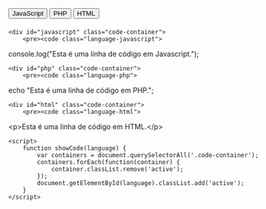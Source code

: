 <!DOCTYPE html>
<html lang="pt-br">
<head>
    <meta charset="UTF-8">
    <meta http-equiv="X-UA-Compatible" content="IE=edge">
    <meta name="viewport" content="width=device-width, initial-scale=1.0">
    <title>Exemplo de Código</title>
    <style>
        .code-container {
            display: none;
            margin-top: 20px;
            border: 1px solid #ccc;
            padding: 10px;
            background-color: #f9f9f9;
        }
        .code-container pre {
            margin: 0;
        }
        .active {
            display: block;
        }
        .buttons {
            margin-bottom: 20px;
        }
    </style>
</head>
<body>
    <div class="buttons">
        <button onclick="showCode('javascript')">JavaScript</button>
        <button onclick="showCode('php')">PHP</button>
        <button onclick="showCode('html')">HTML</button>
    </div>

    <div id="javascript" class="code-container">
        <pre><code class="language-javascript">
console.log("Esta é uma linha de código em Javascript.");
        </code></pre>
    </div>

    <div id="php" class="code-container">
        <pre><code class="language-php">
echo "Esta é uma linha de código em PHP.";
        </code></pre>
    </div>

    <div id="html" class="code-container">
        <pre><code class="language-html">
&lt;p&gt;Esta é uma linha de código em HTML.&lt;/p&gt;
        </code></pre>
    </div>

    <script>
        function showCode(language) {
            var containers = document.querySelectorAll('.code-container');
            containers.forEach(function(container) {
                container.classList.remove('active');
            });
            document.getElementById(language).classList.add('active');
        }
    </script>
</body>
</html>
